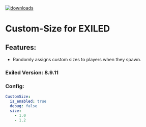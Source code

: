 ﻿[![downloads](https://img.shields.io/github/downloads/Vacca576/CustomSize/total?style=for-the-badge&logo=icloud&color=%233A6D8C)](https://github.com/Vacca576/CustomSize/releases/latest)ㅤ

# Custom-Size for EXILED

## Features:
- Randomly assigns custom sizes to players when they spawn.

### Exiled Version: 8.9.11

### Config:

```yaml
CustomSize:
  is_enabled: true
  debug: false
  size:
    - 1.0
    - 1.2
